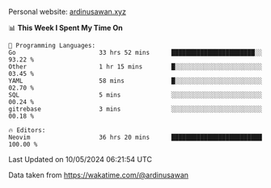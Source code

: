 Personal website: [ardinusawan.xyz](https://ardinusawan.xyz)

<!--START_SECTION:waka-->
📊 **This Week I Spent My Time On** 

```text
💬 Programming Languages: 
Go                       33 hrs 52 mins      ███████████████████████░░   93.22 % 
Other                    1 hr 15 mins        █░░░░░░░░░░░░░░░░░░░░░░░░   03.45 % 
YAML                     58 mins             █░░░░░░░░░░░░░░░░░░░░░░░░   02.70 % 
SQL                      5 mins              ░░░░░░░░░░░░░░░░░░░░░░░░░   00.24 % 
gitrebase                3 mins              ░░░░░░░░░░░░░░░░░░░░░░░░░   00.18 % 

🔥 Editors: 
Neovim                   36 hrs 20 mins      █████████████████████████   100.00 % 
```


 Last Updated on 10/05/2024 06:21:54 UTC
<!--END_SECTION:waka-->
Data taken from https://wakatime.com/@ardinusawan
